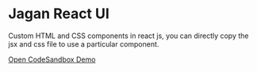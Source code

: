 
# Jagan React UI
Custom HTML and CSS components in react js, you can directly copy the jsx and css file to use a particular component.

[Open CodeSandbox Demo](https://codesandbox.io/p/github/jagannath-swarnkar/jagan-react-ui/)
